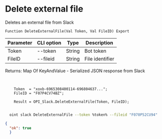 ﻿---
sidebar_position: 5
---

# Delete external file
 Deletes an external file from Slack



`Function DeleteExternalFile(Val Token, Val FileID) Export`

  | Parameter | CLI option | Type | Description |
  |-|-|-|-|
  | Token | --token | String | Bot token |
  | FileID | --fileid | String | File identifier |

  
  Returns:  Map Of KeyAndValue - Serialized JSON response from Slack

<br/>




```bsl title="Code example"
    Token  = "xoxb-6965308400114-696804637...";
    FileID = "F07P4CV74BZ";

    Result = OPI_Slack.DeleteExternalFile(Token, FileID);
```



```sh title="CLI command example"
    
  oint slack DeleteExternalFile --token %token% --fileid "F070P52CU94"

```

```json title="Result"
{
  "ok": true
  }
```
